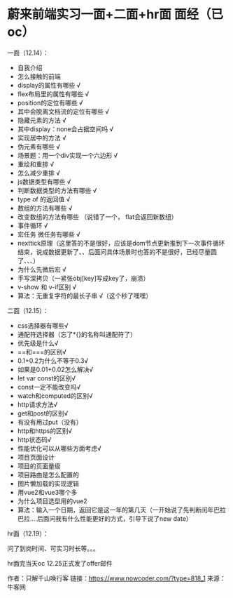 # 蔚来前端实习一面+二面+hr面 面经（已oc）

一面（12.14）：

- 自我介绍
- 怎么接触的前端
- display的属性有哪些 √
- flex布局里的属性有哪些 √
- position的定位有哪些 √
- 其中会脱离文档流的定位有哪些 √
- 隐藏元素的方法 √
- 其中display：none会占据空间吗 √
- 实现居中的方法 √
- 伪元素有哪些 √
- 场景题：用一个div实现一个六边形 √
- 重绘和重排 √
- 怎么减少重排 √
- js数据类型有哪些 √
- 判断数据类型的方法有哪些 √
- type of 的返回值 √
- 数组的方法有哪些 √
- 改变数组的方法有哪些 （说错了一个， flat会返回新数组）
- 事件循环 √
- 宏任务 微任务有哪些 √
- nexttick原理（这里答的不是很好，应该是dom节点更新推到下一次事件循环结束，说成数据更新了、、后面问具体场景时也答的不是很好，已经尽量圆了、、、）
- 为什么先微后宏 √
- 手写深拷贝（一紧张obj[key]写成key了，崩溃）
- v-show 和 v-if区别 √
- 算法：无重复字符的最长子串 √（这个秒了嘿嘿）

二面（12.15）：

- css选择器有哪些√
- 通配符选择器（忘了*{}的名称叫通配符了）
- 优先级是什么√
- ==和===的区别√
- 0.1+0.2为什么不等于0.3√
- 如果是0.01+0.02怎么解决√
- let var const的区别√
- const一定不能改变吗√
- watch和computed的区别√
- http请求方法√
- get和post的区别√
- 有没有用过put（没有）
- http和https的区别√
- http状态码√
- 性能优化可以从哪些方面考虑√
- 项目页面设计
- 项目的页面量级
- 项目路由是怎么配置的
- 图片懒加载的实现逻辑
- 用vue2和vue3哪个多
- 为什么项目选型用的vue2
- 算法：输入一个日期，返回它是这一年的第几天（一开始说了先判断闰年巴拉巴拉....后面问我有什么性能更好的方式，引导下说了new date）

hr面（12.19）：

问了到岗时间、可实习时长等。。。

hr面完当天oc 12.25正式发了offer邮件



作者：只解千山唤行客
链接：https://www.nowcoder.com/?type=818_1
来源：牛客网